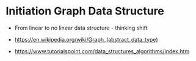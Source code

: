 # Initiation Graph Data Structure

* From linear to no linear data structure - thinking shift

* https://en.wikipedia.org/wiki/Graph_(abstract_data_type)
* https://www.tutorialspoint.com/data_structures_algorithms/index.htm